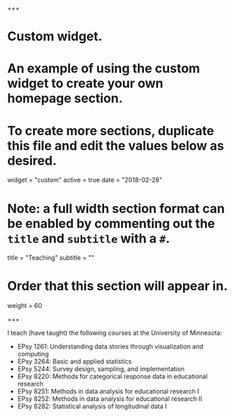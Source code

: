 +++
# Custom widget.
# An example of using the custom widget to create your own homepage section.
# To create more sections, duplicate this file and edit the values below as desired.
widget = "custom"
active = true
date = "2018-02-28"

# Note: a full width section format can be enabled by commenting out the `title` and `subtitle` with a `#`.
title = "Teaching"
subtitle = ""

# Order that this section will appear in.
weight = 60

+++

I teach (have taught) the following courses at the University of Minnesota:

- EPsy 1261: Understanding data stories through visualization and computing
- EPsy 3264: Basic and applied statistics
- EPsy 5244: Survey design, sampling, and implementation
- EPsy 8220: Methods for categorical response data in educational research
- EPsy 8251: Methods in data analysis for educational research I
- EPsy 8252: Methods in data analysis for educational research II
- EPsy 8282: Statistical analysis of longitudinal data I
